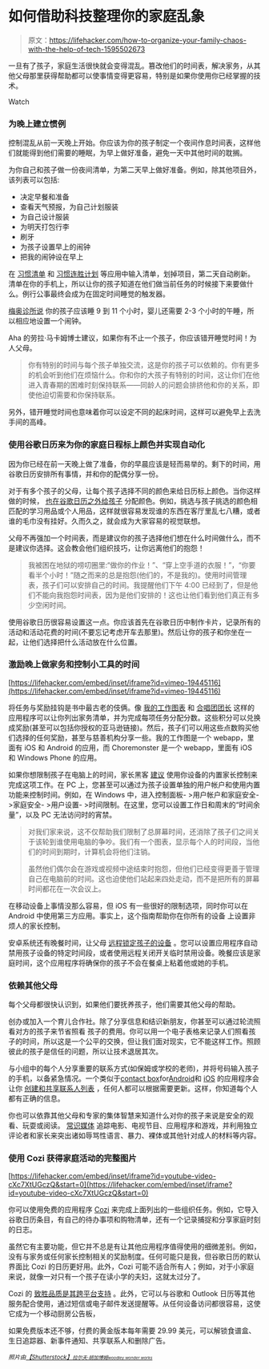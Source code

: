 # 如何借助科技整理你的家庭乱象

> 原文：<https://lifehacker.com/how-to-organize-your-family-chaos-with-the-help-of-tech-1595502673>

一旦有了孩子，家庭生活很快就会变得混乱。篡改他们的时间表，解决家务，从其他父母那里获得帮助都可以使事情变得更容易，特别是如果你使用你已经掌握的技术。

Watch

### 为晚上建立惯例

控制混乱从前一天晚上开始。你应该为你的孩子制定一个夜间作息时间表，这样他们就能得到他们需要的睡眠，为早上做好准备，避免一天中其他时间的耽搁。

为你自己和孩子做一份夜间清单，为第二天早上做好准备。例如，除其他项目外，该列表可以包括:

*   决定早餐和准备
*   查看天气预报，为自己计划服装
*   为自己设计服装
*   为明天打包行李
*   刷牙
*   为孩子设置早上的闹钟
*   把我的闹钟设在早上

在 [习惯清单](http://habitlist.com/) 和 [习惯连胜计划](https://play.google.com/store/apps/details?id=uk.amimetic.habits) 等应用中输入清单，划掉项目，第二天自动刷新。清单在你的手机上，所以让你的孩子知道在他们做当前任务的时候接下来要做什么。例行公事最终会成为在固定时间睡觉的触发器。

[梅奥诊所说](http://www.mayoclinic.org/healthy-living/adult-health/expert-answers/how-many-hours-of-sleep-are-enough/faq-20057898) 你的孩子应该睡 9 到 11 个小时，婴儿还需要 2-3 个小时的午睡，所以相应地设置一个闹钟。

Aha 的劳拉·马卡姆博士建议，如果你有不止一个孩子，你应该错开睡觉时间！为人父母。

> 你有特别的时间与每个孩子单独交流，这是你的孩子可以依赖的。你有更多的机会听到他们在烦恼什么。你和你的大孩子有特别的时间，这让你们在他进入青春期的困难时刻保持联系——同龄人的问题会排挤他和你的关系，即使他迫切需要和你保持联系。

另外，错开睡觉时间也意味着你可以设定不同的起床时间，这样可以避免早上去洗手间的高峰。

### 使用谷歌日历来为你的家庭日程标上颜色并实现自动化

因为你已经在前一天晚上做了准备，你的早晨应该是轻而易举的。剩下的时间，用谷歌日历安排所有事情，并和你的配偶分享一份。

对于有多个孩子的父母，让每个孩子选择不同的颜色来给日历标上颜色。当你这样做的时候， [也在谷歌日历之外给孩子](https://lifehacker.com/color-code-your-kids-to-keep-the-peace-and-organize-you-513109161) 分配颜色。例如，挑选与孩子挑选的颜色相匹配的学习用品或个人用品，这样就很容易发现谁的东西在客厅里乱七八糟，或者谁的毛巾没有挂好。久而久之，就会成为大家容易的视觉联想。

父母不再强加一个时间表，而是建议你的孩子选择他们想在什么时间做什么，而不是建议你选择。这会教会他们组织技巧，让你远离他们的抱怨！

> 我被困在地狱的唠叨圈里:“做你的作业！”、“穿上空手道的衣服！”，“你要看半个小时！”随之而来的总是抱怨(他们的，不是我的)。使用时间管理表，孩子们可以安排自己的时间。我提醒他们下午 4:00 已经到了，但是他们不能向我抱怨时间表，因为是他们安排的！这也让他们看到他们真正有多少空闲时间。

使用谷歌日历很容易设置这一点。你应该首先在谷歌日历中制作卡片，记录所有的活动和活动花费的时间(不要忘记考虑开车去那里)。然后让你的孩子和你坐在一起，让他们选择把什么活动放在什么位置。

### 激励晚上做家务和控制小工具的时间

 [https://lifehacker.com/embed/inset/iframe?id=vimeo-19445116](https://lifehacker.com/embed/inset/iframe?id=vimeo-19445116) 

将任务与奖励挂钩是书中最古老的伎俩。像 [我的工作图表](http://www.myjobchart.com/) 和 [合唱团团长](https://www.choremonster.com/) 这样的应用程序可以让你列出家务清单，并为完成每项任务分配分数。这些积分可以兑换成奖励(甚至可以包括你授权的亚马逊链接)。然后，孩子们可以用这些点数购买他们选择的任何奖励，甚至与慈善机构分享一些。我的工作图是一个 webapp，里面有 iOS 和 Android 的应用，而 Choremonster 是一个 webapp，里面有 iOS 和 Windows Phone 的应用。

如果你想限制孩子在电脑上的时间，家长黑客 [建议](http://www.parenthacks.com/2013/05/managing-kids-computer-use-using-parental-controls.html) 使用你设备的内置家长控制来完成这项工作。在 PC 上，您甚至可以通过为孩子设置单独的用户帐户和使用内置功能来控制时间。例如，在 Windows 中，进入控制面板- >用户帐户和家庭安全- >家庭安全- >用户设置- >时间限制。在这里，您可以设置工作日和周末的“时间余量”，以及 PC 无法访问时的宵禁。

> 对我们家来说，这不仅帮助我们限制了总屏幕时间，还消除了孩子们之间关于该轮到谁使用电脑的争吵。我们有一个图表，显示每个人的时间段，当他们的时间到期时，计算机会将他们注销。
> 
> 虽然他们偶尔会在游戏或视频中途结束时抱怨，但他们已经变得更善于管理自己在电脑前的时间。这也迫使他们站起来四处走动，而不是把所有的屏幕时间都花在一次会议上。

在移动设备上事情没那么容易，但 iOS 有一些很好的限制选项，同时你可以在 Android 中使用第三方应用。事实上，这个指南帮助你在你所有的设备 上设置非烦人的家长控制。

安卓系统还有晚餐时间，让父母 [远程锁定孩子的设备](http://lifehacker.com/dinnertime-lets-parents-control-kids-access-to-android-1591161122) 。您可以设置应用程序自动禁用孩子设备的特定时间段，或者使用远程关闭开关临时禁用设备。晚餐应该是家庭时间，这个应用程序将确保你的孩子不会在餐桌上粘着他或她的手机。

### 依赖其他父母

每个父母都很快认识到，如果他们要抚养孩子，他们需要其他父母的帮助。

创办或加入一个育儿合作社。除了分享信息和结识新朋友，你甚至可以通过轮流照看对方的孩子来节省照看 孩子的费用。你可以用一个电子表格来记录人们照看孩子的时间，所以这是一个公平的交换，但让我们面对现实，它不能这样工作。照顾彼此的孩子是信任的问题，所以让技术退居其次。

与小组中的每个人分享重要的联系方式(如保姆或学校的老师)，并将号码输入孩子的手机，以备紧急情况。一个类似于[contact box](http://www.contactbox.mobi/)for[Android](https://play.google.com/store/apps/details?id=com.ringya.contactbox)和 [iOS](https://itunes.apple.com/US/app/id870115632?mt=8) 的应用程序会让你 [创建和共享联系人列表](http://lifehacker.com/contactbox-creates-and-shares-custom-contact-lists-1589771133) ，任何人都可以根据需要更新。这样，你知道每个人都有正确的信息。

你也可以依靠其他父母和专家的集体智慧来知道什么对你的孩子来说是安全的观看、玩耍或阅读。 [常识媒体](http://www.commonsensemedia.org/) 追踪电影、电视节目、应用程序和游戏，并利用独立评论者和家长来突出诸如辱骂性语言、暴力、裸体或其他针对成人的材料等内容。

### 使用 Cozi 获得家庭活动的完整图片

 [https://lifehacker.com/embed/inset/iframe?id=youtube-video-cXc7XtUGczQ&start=0](https://lifehacker.com/embed/inset/iframe?id=youtube-video-cXc7XtUGczQ&start=0) 

你可以使用免费的应用程序 [Cozi](http://www.cozi.com/) 来完成上面列出的一些组织任务。例如，它导入谷歌日历条目，有自己的待办事项和购物清单，还有一个记录捕捉和分享家庭时刻的日志。

虽然它有主要功能，但它并不总是有让其他应用程序值得使用的细微差别。例如，没有与家务或任何家长控制相关的奖励制度。任何可能只是我，但谷歌日历的默认界面比 Cozi 的日历更好用。此外，Cozi 可能不适合所有人；例如，对于小家庭来说，就像一对只有一个孩子在读小学的夫妇，这就太过分了。

Cozi 的 [致胜品质是其跨平台支持](https://lifehacker.com/cozi-family-organizer-keeps-your-family-life-in-sync-on-5831331) 。此外，它可以与谷歌和 Outlook 日历等其他服务配合使用，通过短信或电子邮件发送提醒等。从任何设备访问都很容易，这使它成为一个移动厨房公告板，

如果免费版本还不够，付费的黄金版本每年需要 29.99 美元，可以解锁食谱盒、生日追踪器、新事件通知、共享联系人和删除广告。

*<small>照片由</small>*[*<small>【Shutterstock】</small>*](http://www.shutterstock.com/pic.mhtml?id=117585697&src=id)*<small></small>*<small>[*<small>拉尔夫·胡加博姆</small>*](https://www.flickr.com/photos/59568944@N00/3992847227/)*<small></small>*<small>[*<small>woodley wonder works</small>*](https://www.flickr.com/photos/73645804@N00/3120816179)</small></small>

<small><small></small></small>